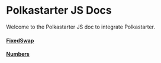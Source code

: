 # Polkastarter JS Docs

Welcome to the Polkastarter JS doc to integrate Polkastarter.

#### [FixedSwap](/SWAP.md)

#### [Numbers](/NUMBERS.md)

